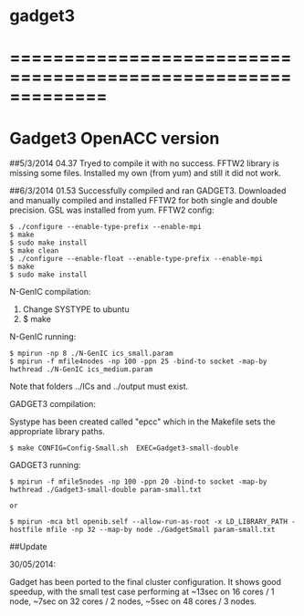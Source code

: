 gadget3
=======

=============================================================
=============================================================
Gadget3 OpenACC version
=============================================================



##5/3/2014 04.37
Tryed to compile it with no success. FFTW2 library is missing some files. Installed my own (from yum) and still it did not work.

##6/3/2014 01.53
Successfully compiled and ran GADGET3. Downloaded and manually compiled and installed FFTW2 for both single and double precision. GSL was installed from yum. 
FFTW2 config:

	$ ./configure --enable-type-prefix --enable-mpi
	$ make
	$ sudo make install
	$ make clean
	$ ./configure --enable-float --enable-type-prefix --enable-mpi
	$ make
	$ sudo make install

N-GenIC compilation:

1. Change SYSTYPE to ubuntu
2. $ make

N-GenIC running:

	$ mpirun -np 8 ./N-GenIC ics_small.param
	$ mpirun -f mfile4nodes -np 100 -ppn 25 -bind-to socket -map-by hwthread ./N-GenIC ics_medium.param 

Note that folders ../ICs and ../output must exist.

GADGET3 compilation:

Systype has been created called "epcc" which in the Makefile sets the appropriate library paths. 

	$ make CONFIG=Config-Small.sh  EXEC=Gadget3-small-double

GADGET3 running:

	$ mpirun -f mfile5nodes -np 100 -ppn 20 -bind-to socket -map-by hwthread ./Gadget3-small-double param-small.txt
	
	or
	
	$ mpirun -mca btl openib.self --allow-run-as-root -x LD_LIBRARY_PATH -hostfile mfile -np 32 --map-by node ./GadgetSmall param-small.txt
	
	
	
##Update

30/05/2014:

Gadget has been ported to the final cluster configuration. It shows good speedup, with the small test case performing at ~13sec on 16 cores / 1 node, ~7sec on 32 cores / 2 nodes, ~5sec on 48 cores / 3 nodes.


